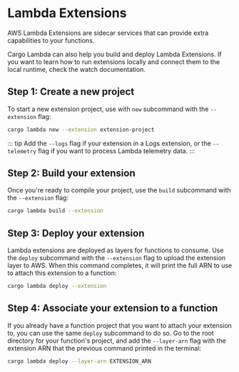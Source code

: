 # Lambda Extensions

AWS Lambda Extensions are sidecar services that can provide extra capabilities to your functions.

Cargo Lambda can also help you build and deploy Lambda Extensions. If you want to learn how to run extensions locally and connect them to the local runtime, check the  watch documentation.
## Step 1: Create a new project

To start a new extension project, use with `new` subcommand with the `--extension` flag:

```sh
cargo lambda new --extension extension-project
```

::: tip
Add the `--logs` flag if your extension in a Logs extension, or the `--telemetry` flag if you want to process Lambda telemetry data.
:::

## Step 2: Build your extension

Once you're ready to compile your project, use the `build` subcommand with the `--extension` flag:

```sh
cargo lambda build --extension
```

## Step 3: Deploy your extension

Lambda extensions are deployed as layers for functions to consume. Use the `deploy` subcommand with the `--extension` flag to upload the extension layer to AWS. When this command completes, it will print the full ARN to use to attach this extension to a function:

```sh
cargo lambda deploy --extension
```

## Step 4: Associate your extension to a function

If you already have a function project  that you want to attach your extension to, you can use the same `deploy` subcommand to do so. Go to the root directory for your function's project, and add the `--layer-arn` flag with the extension ARN that the previous command printed in the terminal:

```sh
cargo lambda deploy --layer-arn EXTENSION_ARN
```
